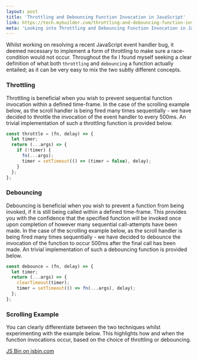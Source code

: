 ```yaml
---
layout: post
title: 'Throttling and Debouncing Function Invocation in JavaScript'
link: https://tech.mybuilder.com/throttling-and-debouncing-function-invocation-in-javascript/
meta: 'Looking into Throttling and Debouncing Function Invocation in JavaScript'
---
```


Whilst working on resolving a recent JavaScript event handler bug, it deemed necessary to implement a form of throttling to make sure a race-condition would not occur.
Throughout the fix I found myself seeking a clear definition of what both `throttling` and `debouncing` a function actually entailed; as it can be very easy to mix the two subtly different concepts.

<!--more-->

### Throttling

Throttling is beneficial when you wish to prevent sequential function invocation within a defined time-frame.
In the case of the scrolling example below, as the scroll handler is being fired many times sequentially - we have decided to throttle the invocation of the event handler to every 500ms.
An trivial implementation of such a throttling function is provided below.

```js
const throttle = (fn, delay) => {
  let timer;
  return (...args) => {
    if (!timer) {
      fn(...args);
      timer = setTimeout(() => (timer = false), delay);
    }
  };
};
```

### Debouncing

Debouncing is beneficial when you wish to prevent a function from being invoked, if it is still being called within a defined time-frame.
This provides you with the confidence that the specified function will be invoked once upon completion of however many sequential call-attempts have been made.
In the case of the scrolling example below, as the scroll handler is being fired many times sequentially - we have decided to debounce the invocation of the function to occur 500ms after the final call has been made.
An trivial implementation of such a debouncing function is provided below.

```js
const debounce = (fn, delay) => {
  let timer;
  return (...args) => {
    clearTimeout(timer);
    timer = setTimeout(() => fn(...args), delay);
  };
};
```

### Scrolling Example

You can clearly differentiate between the two techniques whilst experimenting with the example below.
This highlights how and when the function invocations occur, based on the choice of throttling or debouncing.

<a class="jsbin-embed" href="http://jsbin.com/luxopeforu/embed?console,output">JS Bin on jsbin.com</a><script src="http://static.jsbin.com/js/embed.min.js?3.40.2"></script>
